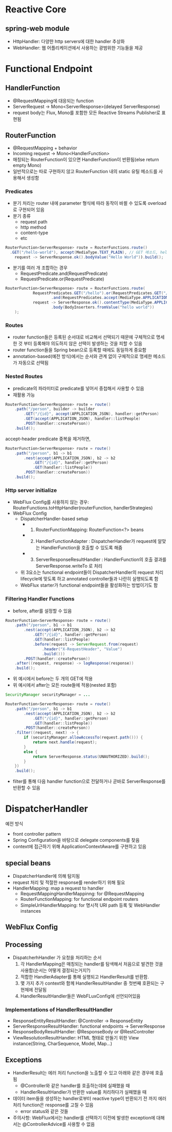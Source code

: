 # Reactive Core

## spring-web module

- HttpHandler: 다양한 http servers에 대한 handler 추상화
- WebHandler: 웹 어플리케이션에서 사용하는 광범위한 기능들을 제공

# Functional Endpoint

## HandlerFunction

- @RequestMapping에 대응되는 function
- ServerRequest -> Mono\<ServerResponse\>(delayed ServerResponse)
- request body는 Flux, Mono를 포함한 모든 Reactive Streams Publisher로 표현됨

## RouterFunction

- @RequestMapping + behavior
- Incoming request -> Mono\<HandlerFunction\>
- 매칭되는 RouterFunction이 있으면 HandlerFunction이 반환됨(else return empty Mono)
- 일반적으로는 따로 구현하지 않고 RouterFunction 내의 static 유틸 메소드를 사용해서 생성함

### Predicates

- 분기 처리는 router 내에 parameter 형식에 따라 동작이 바뀔 수 있도록 overload 로 구현되어 있음
- 분기 종류
  - request path
  - http method
  - content-type
  - etc

```java
RouterFunction<ServerResponse> route = RouterFunctions.route()
  .GET("/hello-world"), accept(MediaType.TEXT_PLAIN), // GET 메소드, hello-world path, MediaType 으로 각각 분기 처리되고 있음
    request -> ServerResponse.ok().bodyValue("Hello World")).build();
```

- 분기를 여러 개 조합하는 경우
  - RequestPredicate.and(RequestPredicate)
  - RequestPredicate.or(RequestPredicate)

```java
RouterFunction<ServerResponse> route = RouterFunctions.route(
            RequestPredicates.GET("/hello").or(RequestPredicates.GET("/world"))
                    .and(RequestPredicates.accept(MediaType.APPLICATION_JSON)),
            request -> ServerResponse.ok().contentType(MediaType.APPLICATION_JSON)
                    .body(BodyInserters.fromValue("hello world"))
    );
```

### Routes

- router function들은 등록된 순서대로 비교해서 선택되기 때문에 구체적으로 명세한 것 부터 등록해야 의도하지 않은 선택이 발생하는 것을 피할 수 있음
- router function들을 Spring bean으로 등록할 때에도 동일하게 중요함
- annotation-based(예전 방식)에서는 순서와 관계 없이 구체적으로 명세한 메소드가 자동으로 선택됨

### Nested Routes

- predicate의 파라미터로 predicate를 넣어서 중첩해서 사용할 수 있음
- 재활용 가능

```java
RouterFunction<ServerResponse> route = route()
    .path("/person", builder -> builder
        .GET("/{id}", accept(APPLICATION_JSON), handler::getPerson)
        .GET(accept(APPLICATION_JSON), handler::listPeople)
        .POST(handler::createPerson))
    .build();
```

accept-header predicate 중복을 제거하면,

```java
RouterFunction<ServerResponse> route = route()
    .path("/person", b1 -> b1
        .nest(accept(APPLICATION_JSON), b2 -> b2
            .GET("/{id}", handler::getPerson)
            .GET(handler::listPeople))
        .POST(handler::createPerson))
    .build();
```

### Http server initialize

- WebFlux Config를 사용하지 않는 경우: RouterFunctions.toHttpHandler(routerFunction, handlerStrategies)
- WebFlux Config
  - DispatcherHandler-based setup
    - 1. RouterFunctionMapping: RouterFunction\<?\> beans
    - 2. HandlerFunctionAdapter : DispatcherHandler가 request에 알맞는 HandlerFunction을 호출할 수 있도록 해줌
    - 3. ServerResponseResultHandler : HandlerFunction의 호출 결과를 ServerResponse.writeTo 로 처리
  - 위 3요소는 functional endpoint들이 DispatcherHandler의 request 처리 lifecycle에 맞도록 하고 annotated controller들과 나란히 실행되도록 함
  - WebFlux starter가 functional endpoint들을 활성화하는 방법이기도 함

### Filtering Handler Functions

- before, after를 설정할 수 있음

```java
RouterFunction<ServerResponse> route = route()
    .path("/person", b1 -> b1
        .nest(accept(APPLICATION_JSON), b2 -> b2
            .GET("/{id}", handler::getPerson)
            .GET(handler::listPeople)
            .before(request -> ServerRequest.from(request)
                .header("X-RequestHeader", "Value")
                .build()))
        .POST(handler::createPerson))
    .after((request, response) -> logResponse(response))
    .build();
```
- 위 예시에서 before는 두 개의 GET에 적용
- 위 예시에서 after는 모든 route들에 적용(nested 포함)

```java
SecurityManager securityManager = ...

RouterFunction<ServerResponse> route = route()
    .path("/person", b1 -> b1
        .nest(accept(APPLICATION_JSON), b2 -> b2
            .GET("/{id}", handler::getPerson)
            .GET(handler::listPeople))
        .POST(handler::createPerson))
    .filter((request, next) -> {
        if (securityManager.allowAccessTo(request.path())) {
            return next.handle(request);
        }
        else {
            return ServerResponse.status(UNAUTHORIZED).build();
        }
    })
    .build();
```

- filter를 통해 다음 handler function으로 전달하거나 곧바로 ServerResponse를 반환할 수 있음

# DispatcherHandler

예전 방식

- front controller pattern
- Spring Configuration을 바탕으로 delegate components를 찾음
- context에 접근하기 위해 ApplicationContextAware를 구현하고 있음

## special beans

- DispatcherHandler에 의해 탐지됨
- request 처리 및 적절한 response를 render하기 위해 필요
- HandlerMapping: map a request to handler
  - RequestMappingHandlerMappinng: for @RequestMapping
  - RouterFunctionMapping: for functional endpoint routers
  - SimpleUrlHandlerMapping: for 명시적 URI path 등록 및 WebHandler instances

## WebFlux Config

## Processing

- DispatcherhHandler 가 요청을 처리하는 순서
  1. 각 HandlerMapping은 매칭되는 handler를 탐색해서 처음으로 발견한 것을 사용함(순서는 어떻게 결정되는거지?)
  2. 적합한 HandlerAdapter를 통해 실행되고 HandlerResult를 반환함. 
  3. 몇 가지 추가 context와 함께 HandlerResultHandler 중 첫번째 호환되는 구현체에 전달됨
  4. HandlerResultHandler들은 WebFLuxConfig에 선언되어있음

### Implementations of HandlerResultHandler

- ResponseEntityResultHandler: @Controller -> ResponseEntity
- ServerResponseResultHandler: functional endpoints -> ServerResponse
- ResponseBodyResultHandler: @ResponseBody or @RestController
- ViewResolutionResultHandler: HTML 형태로 만들기 위한 View instance(String, CharSequence, Model, Map...)

## Exceptions

- HandlerResult는 에러 처리 function을 노출할 수 있고 아래와 같은 경우에 호출됨
  - @Controller와 같은 handler를 호출하는데에 실패했을 때
  - HandlerResultHandler가 반환한 value를 처리하다가 실패했을 때
 - 데이터 item들을 생성하는 handler로부터 reactive type이 반환되기 전 까지 에러 처리 function은 response를 고칠 수 있음
   - error status와 같은 것들
 - 주의사항: WebFlux에서는 handler를 선택하기 이전에 발생한 exception에 대해서는 @ControllerAdvice를 사용할 수 없음

